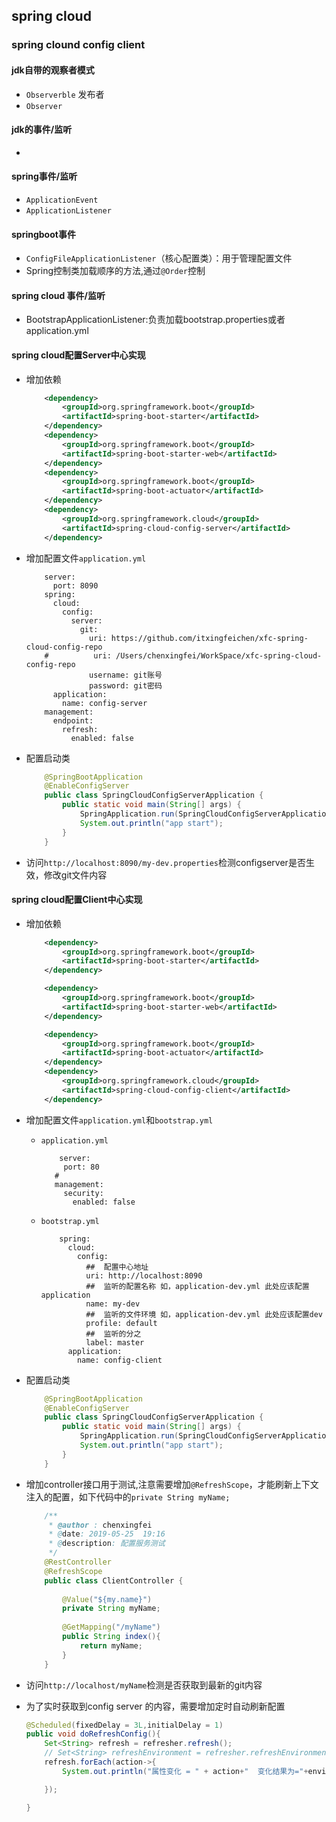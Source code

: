 ##  spring cloud
### spring clound config client
####   jdk自带的观察者模式
*   `Observerble` 发布者
*   `Observer`
####    jdk的事件/监听
*   
####    spring事件/监听
*   `ApplicationEvent`
*   `ApplicationListener`
####    springboot事件
*   `ConfigFileApplicationListener`（核心配置类）：用于管理配置文件
*   Spring控制类加载顺序的方法,通过`@Order`控制
####    spring cloud 事件/监听
*   BootstrapApplicationListener:负责加载bootstrap.properties或者application.yml

####    spring cloud配置Server中心实现
*   增加依赖
    ```xml
        <dependency>
            <groupId>org.springframework.boot</groupId>
            <artifactId>spring-boot-starter</artifactId>
        </dependency>
        <dependency>
            <groupId>org.springframework.boot</groupId>
            <artifactId>spring-boot-starter-web</artifactId>
        </dependency>
        <dependency>
            <groupId>org.springframework.boot</groupId>
            <artifactId>spring-boot-actuator</artifactId>
        </dependency>
        <dependency>
            <groupId>org.springframework.cloud</groupId>
            <artifactId>spring-cloud-config-server</artifactId>
        </dependency>
    ```
*   增加配置文件`application.yml`
    ```properties
        server:
          port: 8090
        spring:
          cloud:
            config:
              server:
                git:
                  uri: https://github.com/itxingfeichen/xfc-spring-cloud-config-repo
        #          uri: /Users/chenxingfei/WorkSpace/xfc-spring-cloud-config-repo
                  username: git账号
                  password: git密码
          application:
            name: config-server
        management:
          endpoint:
            refresh:
              enabled: false
    ```
*   配置启动类
    ```java
        @SpringBootApplication
        @EnableConfigServer
        public class SpringCloudConfigServerApplication {
            public static void main(String[] args) {
                SpringApplication.run(SpringCloudConfigServerApplication.class);
                System.out.println("app start");
            }
        }
    ```
*   访问`http://localhost:8090/my-dev.properties`检测configserver是否生效，修改git文件内容

####    spring cloud配置Client中心实现
*   增加依赖
    ```xml
        <dependency>
            <groupId>org.springframework.boot</groupId>
            <artifactId>spring-boot-starter</artifactId>
        </dependency>

        <dependency>
            <groupId>org.springframework.boot</groupId>
            <artifactId>spring-boot-starter-web</artifactId>
        </dependency>

        <dependency>
            <groupId>org.springframework.boot</groupId>
            <artifactId>spring-boot-actuator</artifactId>
        </dependency>
        <dependency>
            <groupId>org.springframework.cloud</groupId>
            <artifactId>spring-cloud-config-client</artifactId>
        </dependency>
    ```
*   增加配置文件`application.yml`和`bootstrap.yml`
    *   `application.yml`
        ```properties
            server:
             port: 80
           #
           management:
             security:
               enabled: false
        ```
    *   `bootstrap.yml`
        ```properties
            spring:
              cloud:
                config:
                  ##  配置中心地址
                  uri: http://localhost:8090
                  ##  监听的配置名称 如，application-dev.yml 此处应该配置application
                  name: my-dev
                  ##  监听的文件环境 如，application-dev.yml 此处应该配置dev
                  profile: default
                  ##  监听的分之
                  label: master
              application:
                name: config-client

        ```
        
*   配置启动类
    ```java
        @SpringBootApplication
        @EnableConfigServer
        public class SpringCloudConfigServerApplication {
            public static void main(String[] args) {
                SpringApplication.run(SpringCloudConfigServerApplication.class);
                System.out.println("app start");
            }
        }
    ```
*   增加controller接口用于测试,注意需要增加`@RefreshScope`，才能刷新上下文注入的配置，如下代码中的`private String myName;`
    ```java
        /**
         * @author : chenxingfei
         * @date: 2019-05-25  19:16
         * @description: 配置服务测试
         */
        @RestController
        @RefreshScope
        public class ClientController {
        
            @Value("${my.name}")
            private String myName;
        
            @GetMapping("/myName")
            public String index(){
                return myName;
            }
        }
    
    ```
*   访问`http://localhost/myName`检测是否获取到最新的git内容
*   为了实时获取到config server 的内容，需要增加定时自动刷新配置
    ```java
    @Scheduled(fixedDelay = 3L,initialDelay = 1)
    public void doRefreshConfig(){
        Set<String> refresh = refresher.refresh();
        // Set<String> refreshEnvironment = refresher.refreshEnvironment();
        refresh.forEach(action->{
            System.out.println("属性变化 = " + action+"  变化结果为="+environment.getProperty(action));

        });

    }

    ```

